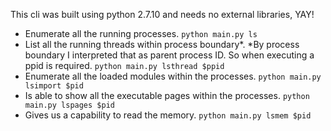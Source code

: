 This cli was built using python 2.7.10 and needs no external libraries, YAY!

- Enumerate all the running processes.
`python main.py ls`
- List all the running threads within process boundary*.
*By process boundary I interpreted that as parent process ID. So when executing a ppid is required.
`python main.py lsthread $ppid`
- Enumerate all the loaded modules within the processes.
`python main.py lsimport $pid`
- Is able to show all the executable pages within the processes.
`python main.py lspages $pid`
- Gives us a capability to read the memory.
`python main.py lsmem $pid`